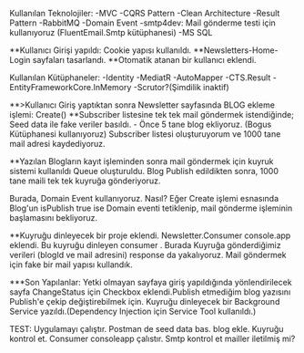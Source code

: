 Kullanılan Teknolojiler:
-MVC
-CQRS Pattern
-Clean Architecture
-Result Pattern
-RabbitMQ
-Domain Event
-smtp4dev: Mail gönderme testi için kullanıyoruz (FluentEmail.Smtp kütüphanesi)
-MS SQL

**Kullanıcı Girişi yapıldı: Cookie yapısı kullanıldı.
**Newsletters-Home-Login sayfaları tasarlandı. 
**Otomatik atanan bir kullanıcı eklendi.

Kullanılan Kütüphaneler:
-Identity
-MediatR
-AutoMapper
-CTS.Result
-EntityFrameworkCore.InMemory
-Scrutor?(Şimdilik inaktif)

**>Kullanıcı Giriş yaptıktan sonra Newsletter sayfasında BLOG ekleme işlemi: Create()
**Subscriber listesine tek tek mail göndermek istendiğinde;
Seed data ile fake veriler basıldı. - Önce 5 tane blog ekliyoruz. (Bogus Kütüphanesi kullanıyoruz)
Subscriber listesi oluşturuyorum ve 1000 tane mail adresi kaydediyoruz.


**Yazılan Blogların kayıt işleminden sonra mail göndermek için kuyruk sistemi kullanıldı Queue oluşturuldu. 
Blog Publish edildikten sonra, 1000 tane maili  tek tek kuyruğa gönderiyoruz.

Burada, Domain Event kullanıyoruz. Nasıl?
Eğer Create işlemi esnasında Blog'un isPublish true ise Domain eventi tetiklenip, mail gönderme işleminin başlamasını bekliyoruz.


**Kuyruğu dinleyecek bir proje eklendi. Newsletter.Consumer console.app eklendi. Bu kuyruğu dinleyen consumer . Burada Kuyruğa gönderdiğimiz verileri  (blogId ve mail adresini) response da yakalıyoruz.
Mail göndermek için fake bir mail yapısı kullandık.


***Son Yapılanlar:
Yetki olmayan sayfaya giriş yapıldığında yönlendirilecek sayfa
ChangeStatus için Checkbox eklendi.Publish etmediğim blog yazısını Publish'e çekip değiştirebilmek için.
Kuyruğu dinleyecek bir Background Service yazıldı.(Dependency Injection için Service Tool kullanıldı.)


TEST:
Uygulamayı çalıştır.
Postman de seed data bas.
blog ekle.
Kuyruğu kontrol et.
Consumer consoleapp çalıstır.
Smtp kontrol et mailler iletilmiş mi?
